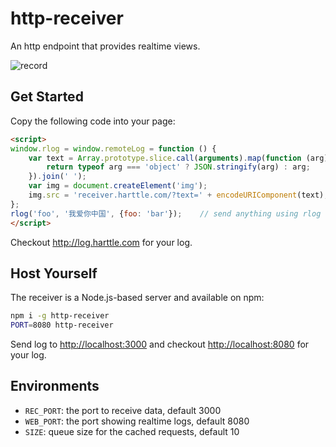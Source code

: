 # http-receiver

An http endpoint that provides realtime views.

![record](https://user-images.githubusercontent.com/4427974/38619045-dd4027de-3dcd-11e8-99d7-8ae740be0fec.gif)

## Get Started

Copy the following code into your page:

```html
<script>
window.rlog = window.remoteLog = function () {
    var text = Array.prototype.slice.call(arguments).map(function (arg) {
        return typeof arg === 'object' ? JSON.stringify(arg) : arg;
    }).join(' ');
    var img = document.createElement('img');
    img.src = 'receiver.harttle.com/?text=' + encodeURIComponent(text);
};
rlog('foo', '我爱你中国', {foo: 'bar'});    // send anything using rlog
</script>
```

Checkout  <http://log.harttle.com> for your log.

## Host Yourself

The receiver is a Node.js-based server and available on npm:

```bash
npm i -g http-receiver
PORT=8080 http-receiver
```

Send log to <http://localhost:3000> and checkout <http://localhost:8080> for your log.

## Environments

* `REC_PORT`: the port to receive data, default 3000
* `WEB_PORT`: the port showing realtime logs, default 8080
* `SIZE`: queue size for the cached requests, default 10
